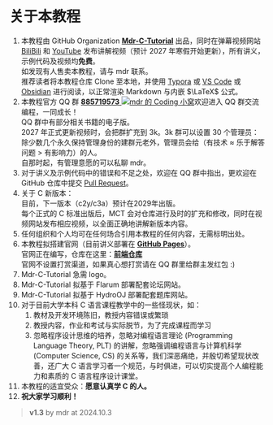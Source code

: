 # 关于本教程

1. 本教程由 GitHub Organization [**Mdr-C-Tutorial**](https://github.com/Mdr-C-Tutorial) 出品，同时在弹幕视频网站 [BiliBili](https://www.bilibili.com/) 和 [YouTube](https://youtube.com/) 发布讲解视频（预计 2027 年寒假开始更新），所有讲义，示例代码及视频均**免费**。  
   如发现有人售卖本教程，请与 mdr 联系。  
   推荐读者将本教程仓库 Clone 至本地，并使用 [Typora](https://typora.io/) 或 [VS Code](https://code.visualstudio.com/) 或 [Obsidian](https://obsidian.md/) 进行阅读，以正常渲染 Markdown 与内嵌 $\LaTeX$ 公式。
2. 本教程官方 QQ 群 [**885719573** ![mdr 的 Coding 小窝](https://pub.idqqimg.com/wpa/images/group.png)](https://qm.qq.com/cgi-bin/qm/qr?k=BdVPqTXYNclTbEJ_hr2SQiw_s6HbMKv8&jump_from=webapi&authKey=UY6WSOF1GJQF/32XY/CHluyWUhnS3k3YSga8S0/kIKtcAyqWs+5Ek8RPuWVAVcon)欢迎进入 QQ 群交流编程，一同成长！  
   QQ 群中有部分相关书籍的电子版。  
   2027 年正式更新视频时，会把群扩充到 3k。3k 群可以设置 30 个管理员：除少数几个永久保持管理身份的建群元老外，管理员会给（有技术 $\approx$ 乐于解答问题 $>$ 有影响力）的人。  
   自那时起，有管理意愿的可以私聊 mdr。
3. 对于讲义及示例代码中的错误和不足之处，欢迎在 QQ 群中指出，更欢迎在 GitHub 仓库中提交 [Pull Request](https://github.com/Mdr-C-Tutorial/C/pulls)。
4. 关于 C 新版本：  
   目前，下一版本（c2y/c3a）预计在2029年出版。  
   每个正式的 C 标准出版后，MCT 会对仓库进行及时的扩充和修改，同时在视频网站发布相应视频，以全面正确地讲解新版本内容。
5. 任何组织和个人均可在任何场合引用本教程的任何内容，无需标明出处。
6. 本教程拟搭建官网（目前讲义部署在 [**GitHub Pages**](https://mdr.aymao.com/C/)）。  
   官网正在编写，仓库在这里：[**前端仓库**](https://github.com/Mdr-C-Tutorial/WebSite)  
   官网不设置打赏渠道，如果真心想打赏请在 QQ 群里给群主发红包 :)
7. Mdr-C-Tutorial 急需 logo。
8. Mdr-C-Tutorial 拟基于 Flarum 部署配套论坛网站。
9. Mdr-C-Tutorial 拟基于 HydroOJ 部署配套题库网站。
10. 对于目前大学本科 C 语言课程教学中的一些怪现状，如：
    1. 教材及开发环境陈旧，教授内容错误或繁琐
    2. 教授内容，作业和考试与实际脱节，为了完成课程而学习
    3. 忽略程序设计思维的培养，忽略对编程语言理论 (Programming Language Theory, PLT) 的讲解，忽略强调编程语言与计算机科学 (Computer Science, CS) 的关系等，我们深恶痛绝，并殷切希望现状改善，还广大 C 语言学习者一个规范，与时俱进，可以切实提高个人编程能力和素质的 C 语言程序设计课堂。
11. 本教程的适宜受众：**愿意认真学 C 的人。**
12. **祝大家学习顺利！**

> **v1.3** by mdr at 2024.10.3

